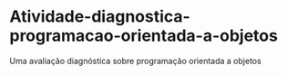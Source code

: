 # Atividade-diagnostica-programacao-orientada-a-objetos
Uma avaliação diagnóstica sobre programação orientada a objetos
